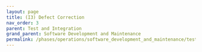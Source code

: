 ```yaml
---
layout: page
title: (I3) Defect Correction
nav_order: 3
parent: Test and Integration
grand_parent: Software Development and Maintenance
permalink: /phases/operations/software_development_and_maintenance/test_and_integration/i3/
---
```

